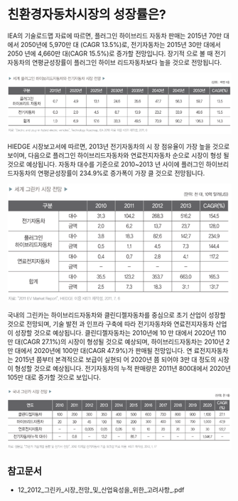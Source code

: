 # 친환경자동차시장의 성장률은?

IEA의 기술로드맵 자료에 따르면, 플러그인 하이브리드
자동차 판매는 2015년 70만 대에서 2050년에 5,970만 대
(CAGR 13.5%)로, 전기자동차는 2015년 30만 대에서 2050
년에 4,660만 대(CAGR 15.5%)로 증가할 전망입니다. 장기적
으로 볼 때 전기자동차의 연평균성장률이 플러그인 하이브
리드자동차보다 높을 것으로 전망됩니다.

![세계_플러그인_하이브리드자동차와_전기자동차_시장_전망](./images/친환경자동차_Q14_1_4.PNG)

HIEDGE 시장보고서에 따르면, 2013년 전기자동차의 시
장 점유율이 가장 높을 것으로 보이며, 다음으로 플러그인
하이브리드자동차와 연료전지자동차 순으로 시장이 형성
될 것으로 예상됩니다. 자동차 대수를 기준으로 2010~2013
년 사이에 플러그인 하이브리드자동차의 연평균성장률이
234.9%로 증가폭이 가장 클 것으로 전망됩니다.

![친환경자동차의_종류](./images/친환경자동차_Q14_1_4_.PNG)

국내의 그린카는 하이브리드자동차와 클린디젤자동차를
중심으로 초기 산업이 성장할 것으로 전망되며, 기술 발전
과 인프라 구축에 따라 전기자동차와 연료전지자동차 산업
이 성장할 것으로 예상됩니다. 클린디젤자동차는 2010년에 10
만 대에서 2020년 110만 대(CAGR 27.1%)의 시장이 형성될
것으로 예상되며, 하이브리드자동차는 2010년 2만 대에서
2020년에 100만 대(CAGR 47.9%)가 판매될 전망입니다. 연
료전지자동차는 2015년 쯤부터 본격적으로 보급이 실현되
어 2020년 쯤 되어야 3만 대 정도의 시장이 형성할 것으로
예상됩니다. 전기자동차의 누적 판매량은 2011년 800대에서
2020년 105만 대로 증가할 것으로 보입니다.

![친환경자동차의_종류](./images/친환경자동차_Q14_1_4__.PNG)
## 참고문서
 - 12_2012_그린카_시장_전망_및_산업육성을_위한_고려사항_.pdf